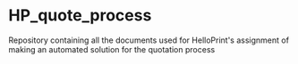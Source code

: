 # HP_quote_process
Repository containing all the documents used for HelloPrint's assignment of making an automated solution for the quotation process
